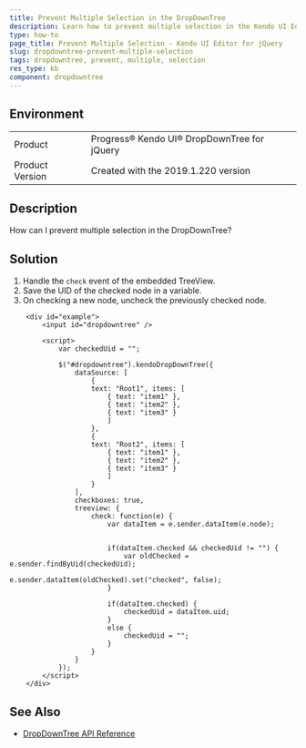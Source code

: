 ```yaml
---
title: Prevent Multiple Selection in the DropDownTree
description: Learn how to prevent multiple selection in the Kendo UI Editor.
type: how-to
page_title: Prevent Multiple Selection - Kendo UI Editor for jQuery
slug: dropdowntree-prevent-multiple-selection
tags: dropdowntree, prevent, multiple, selection
res_type: kb
component: dropdowntree
---
```


## Environment

<table>
 <tr>
  <td>Product</td>
  <td>Progress® Kendo UI® DropDownTree for jQuery</td>
 </tr>
 <tr>
  <td>Product Version</td>
  <td>Created with the 2019.1.220 version</td>
 </tr>
</table>

## Description

How can I prevent multiple selection in the DropDownTree?

## Solution

1. Handle the `check` event of the embedded TreeView.
1. Save the UID of the checked node in a variable.
1. On checking a new node, uncheck the previously checked node.

```dojo
    <div id="example">
        <input id="dropdowntree" />

        <script>
            var checkedUid = "";

            $("#dropdowntree").kendoDropDownTree({
                dataSource: [
                    {
                    text: "Root1", items: [
                        { text: "item1" },
                        { text: "item2" },
                        { text: "item3" }
                        ]
                    },
                    {
                    text: "Root2", items: [
                        { text: "item1" },
                        { text: "item2" },
                        { text: "item3" }
                        ]
                    }
                ],
                checkboxes: true,
                treeview: {
                    check: function(e) {
                        var dataItem = e.sender.dataItem(e.node);


                        if(dataItem.checked && checkedUid != "") {
                            var oldChecked = e.sender.findByUid(checkedUid);
                            e.sender.dataItem(oldChecked).set("checked", false);
                        }

                        if(dataItem.checked) {
                            checkedUid = dataItem.uid;
                        }
                        else {
                            checkedUid = "";
                        }
                    }
                }
            });
        </script>
    </div>
```

## See Also

* [DropDownTree API Reference](/api/javascript/ui/dropdowntree)

